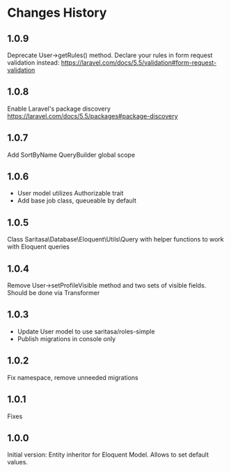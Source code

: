 # Changes History

1.0.9
-----
Deprecate User->getRules() method.
Declare your rules in form request validation instead: https://laravel.com/docs/5.5/validation#form-request-validation

1.0.8
-----
Enable Laravel's package discovery https://laravel.com/docs/5.5/packages#package-discovery

1.0.7
-----
Add SortByName QueryBuilder global scope

1.0.6
-----
* User model utilizes Authorizable trait
* Add base job class, queueable by default

1.0.5
-----
Class Saritasa\Database\Eloquent\Utils\Query with helper functions to work with Eloquent queries

1.0.4
-----
Remove User->setProfileVisible method and two sets of visible fields. Should be done via Transformer

1.0.3
-----
* Update User model to use saritasa/roles-simple
* Publish migrations in console only

1.0.2
-----
Fix namespace, remove unneeded migrations

1.0.1
-----
Fixes

1.0.0
-----
Initial version: Entity inheritor for Eloquent Model. Allows to set default values.
